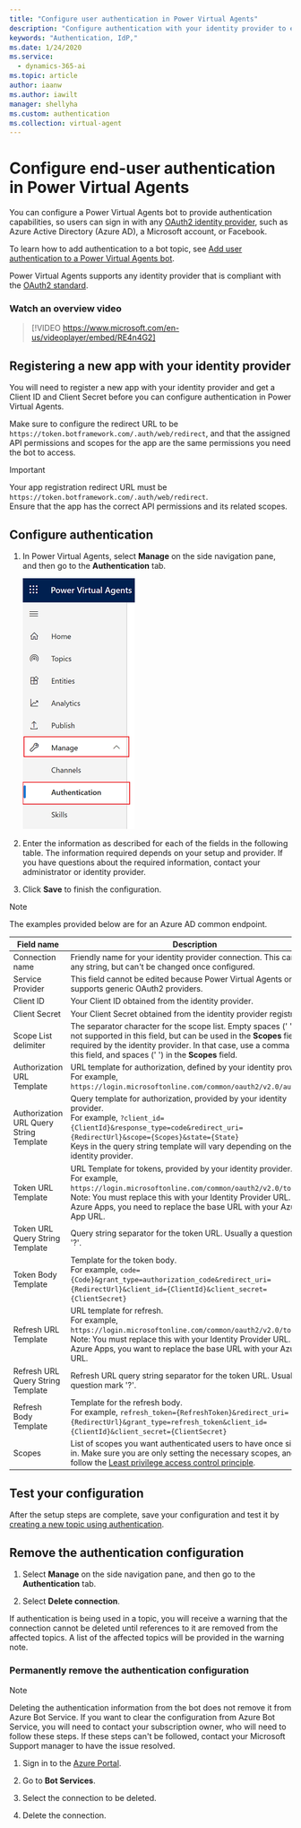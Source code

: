 ```yaml
---
title: "Configure user authentication in Power Virtual Agents"
description: "Configure authentication with your identity provider to enable users to sign in when having a bot conversation."
keywords: "Authentication, IdP,"
ms.date: 1/24/2020
ms.service:
  - dynamics-365-ai
ms.topic: article
author: iaanw
ms.author: iawilt
manager: shellyha
ms.custom: authentication
ms.collection: virtual-agent
---
```


# Configure end-user authentication in Power Virtual Agents

You can configure a Power Virtual Agents bot to provide authentication capabilities, so users can sign in with any [OAuth2 identity provider](/azure/active-directory/develop/v2-oauth2-auth-code-flow), such as Azure Active Directory (Azure AD), a Microsoft account, or Facebook. 

To learn how to add authentication to a bot topic, see [Add user authentication to a Power Virtual Agents bot](advanced-end-user-authentication.md).

Power Virtual Agents supports any identity provider that is compliant with the [OAuth2 standard](/azure/active-directory/develop/v2-oauth2-auth-code-flow).

### Watch an overview video
> [!VIDEO https://www.microsoft.com/en-us/videoplayer/embed/RE4n4G2]

## Registering a new app with your identity provider

You will need to register a new app with your identity provider and get a Client ID and Client Secret before you can configure authentication in Power Virtual Agents. 

Make sure to configure the redirect URL to be `https://token.botframework.com/.auth/web/redirect`, and that the assigned API permissions and scopes for the app are the same permissions you need the bot to access.

> [!IMPORTANT] 
> Your app registration redirect URL must be `https://token.botframework.com/.auth/web/redirect`.<br/>
> Ensure that the app has the correct API permissions and its related scopes.

## Configure authentication

1. In Power Virtual Agents, select **Manage** on the side navigation pane, and then go to the **Authentication** tab.

   ![Go to Manage and then Authentication](media/auth-manage-sm.png)

2. Enter the information as described for each of the fields in the following table. The information required depends on your setup and provider. If you have questions about the required information, contact your administrator or identity provider.

3. Click **Save** to finish the configuration.

> [!NOTE]
> The examples provided below are for an Azure AD common endpoint.

Field name | Description
---|---
Connection name | Friendly name for your identity provider connection. This can be any string, but can't be changed once configured.
Service Provider | This field cannot be edited because Power Virtual Agents only supports generic OAuth2 providers.
Client ID | Your Client ID obtained from the identity provider.
Client Secret | Your Client Secret obtained from the identity provider registration.
Scope List delimiter | The separator character for the scope list. Empty spaces (' ') are not supported in this field, but can be used in the **Scopes** field if required by the identity provider. In that case, use a comma (',') for this field, and spaces (' ') in the **Scopes** field.
Authorization URL Template | URL template for authorization, defined by your identity provider. <br />For example, `https://login.microsoftonline.com/common/oauth2/v2.0/authorize`
Authorization URL Query String Template | Query template for authorization, provided by your identity provider. <br />For example, `?client_id={ClientId}&response_type=code&redirect_uri={RedirectUrl}&scope={Scopes}&state={State}`<br />Keys in the query string template will vary depending on the identity provider. 
Token URL Template | URL Template for tokens, provided by your identity provider. <br />For example, `https://login.microsoftonline.com/common/oauth2/v2.0/token` <br />Note: You must replace this with your Identity Provider URL. For Azure Apps, you need to replace the base URL with your Azure App URL.
Token URL Query String Template | Query string separator for the token URL. Usually a question mark '?'.
Token Body Template | Template for the token body. <br />For example, `code={Code}&grant_type=authorization_code&redirect_uri={RedirectUrl}&client_id={ClientId}&client_secret={ClientSecret}`
Refresh URL Template | URL template for refresh. <br />For example, `https://login.microsoftonline.com/common/oauth2/v2.0/token` <br />Note: You must replace this with your Identity Provider URL. For Azure Apps, you want to replace the base URL with your Azure App URL. 
Refresh URL Query String Template | Refresh URL query string separator for the token URL. Usually a question mark '?'.
Refresh Body Template | Template for the refresh body. <br />For example, `refresh_token={RefreshToken}&redirect_uri={RedirectUrl}&grant_type=refresh_token&client_id={ClientId}&client_secret={ClientSecret}`
Scopes | List of scopes you want authenticated users to have once signed in. Make sure you are only setting the necessary scopes, and follow the [Least privilege access control principle](/windows-server/identity/ad-ds/plan/security-best-practices/implementing-least-privilege-administrative-models).

## Test your configuration

After the setup steps are complete, save your configuration and test it by [creating a new topic using authentication](advanced-end-user-authentication.md).


## Remove the authentication configuration

1. Select **Manage** on the side navigation pane, and then go to the **Authentication** tab.

2. Select **Delete connection**.

If authentication is being used in a topic, you will receive a warning that the connection cannot be deleted until references to it are removed from the affected topics. A list of the affected topics will be provided in the warning note.

### Permanently remove the authentication configuration

> [!Note]
> Deleting the authentication information from the bot does not remove it from Azure Bot Service. If you want to clear the configuration from Azure Bot Service, you will need to contact your subscription owner, who will need to follow these steps. If these steps can't be followed, contact your Microsoft Support manager to have the issue resolved.

1. Sign in to the [Azure Portal](https://portal.azure.com).

1. Go to **Bot Services**.

1. Select the connection to be deleted.

1. Delete the connection.

